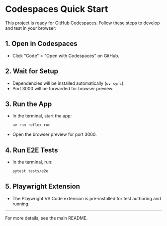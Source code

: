 # Codespaces Quick Start

This project is ready for GitHub Codespaces. Follow these steps to develop and test in your browser:

## 1. Open in Codespaces
- Click "Code" > "Open with Codespaces" on GitHub.

## 2. Wait for Setup
- Dependencies will be installed automatically (`uv sync`).
- Port 3000 will be forwarded for browser preview.

## 3. Run the App
- In the terminal, start the app:
  ```bash
  uv run reflex run
  ```
- Open the browser preview for port 3000.

## 4. Run E2E Tests
- In the terminal, run:
  ```bash
  pytest tests/e2e
  ```

## 5. Playwright Extension
- The Playwright VS Code extension is pre-installed for test authoring and running.

---
For more details, see the main README.
